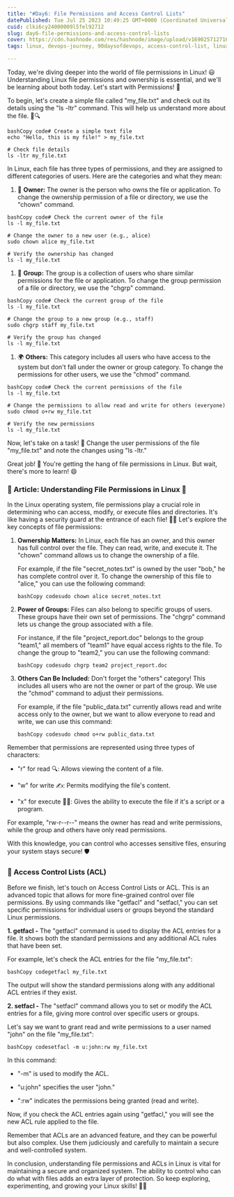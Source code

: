 ```yaml
---
title: "#Day6: File Permissions and Access Control Lists"
datePublished: Tue Jul 25 2023 10:49:25 GMT+0000 (Coordinated Universal Time)
cuid: clki6cy24000009l5fel92712
slug: day6-file-permissions-and-access-control-lists
cover: https://cdn.hashnode.com/res/hashnode/image/upload/v1690257127163/b7803406-156b-4cc0-9e10-099b5557975d.jpeg
tags: linux, devops-journey, 90daysofdevops, access-control-list, linux-file-permissions

---
```


Today, we're diving deeper into the world of file permissions in Linux! 😃 Understanding Linux file permissions and ownership is essential, and we'll be learning about both today. Let's start with Permissions! 🚀

To begin, let's create a simple file called "my\_file.txt" and check out its details using the "ls -ltr" command. This will help us understand more about the file. 📂🔍

```plaintext
bashCopy code# Create a simple text file
echo "Hello, this is my file!" > my_file.txt

# Check file details
ls -ltr my_file.txt
```

In Linux, each file has three types of permissions, and they are assigned to different categories of users. Here are the categories and what they mean:

1. 👤 **Owner:** The owner is the person who owns the file or application. To change the ownership permission of a file or directory, we use the "chown" command.
    

```plaintext
bashCopy code# Check the current owner of the file
ls -l my_file.txt

# Change the owner to a new user (e.g., alice)
sudo chown alice my_file.txt

# Verify the ownership has changed
ls -l my_file.txt
```

1. 👥 **Group:** The group is a collection of users who share similar permissions for the file or application. To change the group permission of a file or directory, we use the "chgrp" command.
    

```plaintext
bashCopy code# Check the current group of the file
ls -l my_file.txt

# Change the group to a new group (e.g., staff)
sudo chgrp staff my_file.txt

# Verify the group has changed
ls -l my_file.txt
```

1. 🌍 **Others:** This category includes all users who have access to the system but don't fall under the owner or group category. To change the permissions for other users, we use the "chmod" command.
    

```plaintext
bashCopy code# Check the current permissions of the file
ls -l my_file.txt

# Change the permissions to allow read and write for others (everyone)
sudo chmod o+rw my_file.txt

# Verify the new permissions
ls -l my_file.txt
```

Now, let's take on a task! 🎯 Change the user permissions of the file "my\_file.txt" and note the changes using "ls -ltr."

Great job! 👏 You're getting the hang of file permissions in Linux. But wait, there's more to learn! 😄

### **📝 Article: Understanding File Permissions in Linux 🐧**

In the Linux operating system, file permissions play a crucial role in determining who can access, modify, or execute files and directories. It's like having a security guard at the entrance of each file! 🕵️‍♂️ Let's explore the key concepts of file permissions:

1. **Ownership Matters:** In Linux, each file has an owner, and this owner has full control over the file. They can read, write, and execute it. The "chown" command allows us to change the ownership of a file.
    
    For example, if the file "secret\_notes.txt" is owned by the user "bob," he has complete control over it. To change the ownership of this file to "alice," you can use the following command:
    
    ```plaintext
    bashCopy codesudo chown alice secret_notes.txt
    ```
    
2. **Power of Groups:** Files can also belong to specific groups of users. These groups have their own set of permissions. The "chgrp" command lets us change the group associated with a file.
    
    For instance, if the file "project\_report.doc" belongs to the group "team1," all members of "team1" have equal access rights to the file. To change the group to "team2," you can use the following command:
    
    ```plaintext
    bashCopy codesudo chgrp team2 project_report.doc
    ```
    
3. **Others Can Be Included:** Don't forget the "others" category! This includes all users who are not the owner or part of the group. We use the "chmod" command to adjust their permissions.
    
    For example, if the file "public\_data.txt" currently allows read and write access only to the owner, but we want to allow everyone to read and write, we can use this command:
    
    ```plaintext
    bashCopy codesudo chmod o+rw public_data.txt
    ```
    

Remember that permissions are represented using three types of characters:

* "r" for read 🔍: Allows viewing the content of a file.
    
* "w" for write ✍️: Permits modifying the file's content.
    
* "x" for execute 🏃‍♂️: Gives the ability to execute the file if it's a script or a program.
    

For example, "rw-r--r--" means the owner has read and write permissions, while the group and others have only read permissions.

With this knowledge, you can control who accesses sensitive files, ensuring your system stays secure! 🛡️

### **🔐 Access Control Lists (ACL)**

Before we finish, let's touch on Access Control Lists or ACL. This is an advanced topic that allows for more fine-grained control over file permissions. By using commands like "getfacl" and "setfacl," you can set specific permissions for individual users or groups beyond the standard Linux permissions.

**1\. getfacl -** The "getfacl" command is used to display the ACL entries for a file. It shows both the standard permissions and any additional ACL rules that have been set.

For example, let's check the ACL entries for the file "my\_file.txt":

```plaintext
bashCopy codegetfacl my_file.txt
```

The output will show the standard permissions along with any additional ACL entries if they exist.

**2\. setfacl -** The "setfacl" command allows you to set or modify the ACL entries for a file, giving more control over specific users or groups.

Let's say we want to grant read and write permissions to a user named "john" on the file "my\_file.txt":

```plaintext
bashCopy codesetfacl -m u:john:rw my_file.txt
```

In this command:

* "-m" is used to modify the ACL.
    
* "u:john" specifies the user "john."
    
* ":rw" indicates the permissions being granted (read and write).
    

Now, if you check the ACL entries again using "getfacl," you will see the new ACL rule applied to the file.

Remember that ACLs are an advanced feature, and they can be powerful but also complex. Use them judiciously and carefully to maintain a secure and well-controlled system.

In conclusion, understanding file permissions and ACLs in Linux is vital for maintaining a secure and organized system. The ability to control who can do what with files adds an extra layer of protection. So keep exploring, experimenting, and growing your Linux skills! 🌟😊